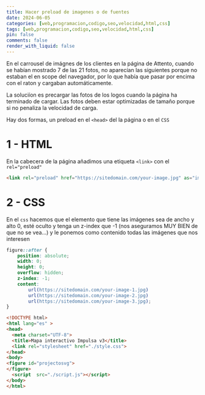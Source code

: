 ```yaml
---
title: Hacer preload de imagenes o de fuentes
date: 2024-06-05
categories: [web,programacion,codigo,seo,velocidad,html,css]
tags: [web,programacion,codigo,seo,velocidad,html,css]
pin: false
comments: false
render_with_liquid: false
---
```


En el carrousel de imágnes de los clientes en la página de Attento, cuando se habían mostrado 7 de las 21 fotos, no aparecían las siguientes porque no estaban el en scope del navegador, por lo que había que pasar por encima con el raton y cargaban automáticamente.

La soluciíon es precargar las fotos de los logos cuando la página ha terminado de cargar. Las fotos deben estar optimizadas de tamaño porque si no penaliza la velocidad de carga.

Hay dos formas, un preload en el `<head>` del la página o en el `CSS`

# 1 - HTML

En la cabecera de la página añadimos una etiqueta `<link>` con el `rel="preload"`

```html
<link rel="preload" href="https://sitedomain.com/your-image.jpg" as="image">
```

# 2 - CSS

En el `css` hacemos que el elemento que tiene las imágenes sea de ancho y alto 0, esté oculto y tenga un z-index que -1 (nos aseguramos MUY BIEN de que no se vea...) y le ponemos como contenido todas las imágenes que nos interesen

```css
figure::after {
    position: absolute;
    width: 0;
    height: 0;
    overflow: hidden;
    z-index: -1;
    content:
        url(https://sitedomain.com/your-image-1.jpg)
        url(https://sitedomain.com/your-image-2.jpg)
        url(https://sitedomain.com/your-image-3.jpg);
}
```

```html
<!DOCTYPE html>
<html lang="es" >
<head>
  <meta charset="UTF-8">
  <title>Mapa interactivo Impulsa v3</title>
  <link rel="stylesheet" href="./style.css">
</head>
<body>
<figure id="projectosvg">
</figure>
  <script  src="./script.js"></script>
</body>
</html>
```
